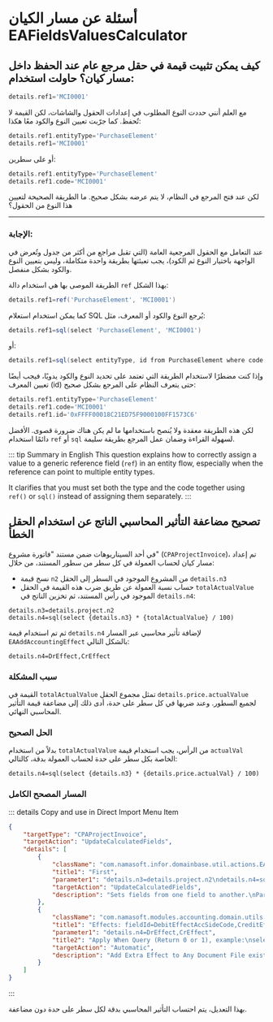 <rtl>

# أسئلة عن مسار الكيان EAFieldsValuesCalculator

## كيف يمكن تثبيت قيمة في حقل مرجع عام عند الحفظ داخل مسار كيان؟ حاولت استخدام:

```groovy
details.ref1='MCI0001'
```

مع العلم أنني حددت النوع المطلوب في إعدادات الحقول والشاشات، لكن القيمة لا تُحفظ. كما جرّبت تعيين النوع والكود معًا هكذا:

```groovy
details.ref1.entityType='PurchaseElement'
details.ref1='MCI0001'
```

أو على سطرين:

```groovy
details.ref1.entityType='PurchaseElement'
details.ref1.code='MCI0001'
```

لكن عند فتح المرجع في النظام، لا يتم عرضه بشكل صحيح. ما الطريقة الصحيحة لتعيين هذا النوع من الحقول؟

---

### الإجابة:

عند التعامل مع الحقول المرجعية العامة (التي تقبل مراجع من أكثر من جدول وتُعرض في الواجهة باختيار النوع ثم الكود)، يجب تعبئتها بطريقة واحدة متكاملة، وليس بتعيين النوع والكود بشكل منفصل.

الطريقة الموصى بها هي استخدام دالة `ref` بهذا الشكل:

```groovy
details.ref1=ref('PurchaseElement', 'MCI0001')
```

كما يمكن استخدام استعلام SQL يُرجع النوع والكود أو المعرف، مثل:

```groovy
details.ref1=sql(select 'PurchaseElement', 'MCI0001')
```

أو:

```groovy
details.ref1=sql(select entityType, id from PurchaseElement where code = 'MCI0001')
```

وإذا كنت مضطرًا لاستخدام الطريقة التي تعتمد على تحديد النوع والكود يدويًا، فيجب أيضًا تعيين المعرف (id) حتى يتعرف النظام على المرجع بشكل صحيح:

```groovy
details.ref1.entityType='PurchaseElement'
details.ref1.code='MCI0001'
details.ref1.id='0xFFFF00018C21ED75F9000100FF1573C6'
```

لكن هذه الطريقة معقدة ولا يُنصح باستخدامها ما لم يكن هناك ضرورة قصوى. الأفضل دائمًا استخدام `ref` أو `sql` لسهولة القراءة وضمان عمل المرجع بطريقة سليمة.

<ltr>

::: tip Summary in English
This question explains how to correctly assign a value to a generic reference field (`ref`) in an entity flow,
especially when the reference can point to multiple entity types.

It clarifies that you must set both the type and the code together using `ref()` or `sql()` instead of assigning them separately.
:::

</ltr>

## تصحيح مضاعفة التأثير المحاسبي الناتج عن استخدام الحقل الخطأ

في أحد السيناريوهات ضمن مستند "فاتورة مشروع" (`CPAProjectInvoice`)، تم إعداد مسار كيان لحساب العمولة في كل سطر من سطور المستند، من خلال:

* نسخ قيمة `n2` من المشروع الموجود في السطر إلى الحقل `details.n3`
* حساب نسبة العمولة عن طريق ضرب هذه القيمة في الحقل `totalActualValue` الموجود في رأس المستند، ثم تخزين الناتج في `details.n4`:

```
details.n3=details.project.n2
details.n4=sql(select {details.n3} * {totalActualValue} / 100)
```

ثم تم استخدام قيمة `details.n4` لإضافة تأثير محاسبي عبر المسار `EAAddAccountingEffect` بالشكل التالي:

```
details.n4=DrEffect,CrEffect
```

### سبب المشكلة

القيمة في `totalActualValue` تمثل مجموع الحقل `details.price.actualValue` لجميع السطور. وعند ضربها في كل سطر على حدة، أدى ذلك إلى مضاعفة قيمة التأثير المحاسبي النهائي.

### الحل الصحيح

بدلاً من استخدام `totalActualValue` من الرأس، يجب استخدام قيمة `actualVal` الخاصة بكل سطر على حدة لحساب العمولة بدقة، كالتالي:

```
details.n4=sql(select {details.n3} * {details.price.actualVal} / 100)
```

### المسار المصحح الكامل

::: details Copy and use in Direct Import Menu Item

```json
{
    "targetType": "CPAProjectInvoice",
    "targetAction": "UpdateCalculatedFields",
    "details": [
        {
            "className": "com.namasoft.infor.domainbase.util.actions.EAFieldsValuesCalculator",
            "title1": "First",
            "parameter1": "details.n3=details.project.n2\ndetails.n4=sql(select {details.n3} *{details.price.actualVal}/100)",
            "targetAction": "UpdateCalculatedFields",
            "description": "Sets fields from one field to another.\nParameter 1: fields Map. Format as follows:\nwarehouse=book.ref1\nname1=code\nField Value can be another field id, \"quoted string\",sql(select max(n1) from InvItem where id <> {id})\ncustomer.runCommand=\"edit\"\ncustomer.runCommand=\"save\"\n"
        },
        {
            "className": "com.namasoft.modules.accounting.domain.utils.actions.EAAddAccountingEffect",
            "title1": "Effects: fieldId=DebitEffectAccSideCode,CreditEffectAccSideCode eg:\nn1=N1EffectDR,N1EffectCR\nlines.n2=DetailsN2EffectDR,DetailsN2EffectCR",
            "parameter1": "details.n4=DrEffect,CrEffect",
            "title2": "Apply When Query (Return 0 or 1), example:\nselect case when {lines.ref1.entityType} in ('Branch','Department') then 1 else 0 end\nThis example will make the effect happen only for lines ref1 being a branch or a department",
            "targetAction": "Automatic",
            "description": "Add Extra Effect to Any Document File existing ledger request."
        }
    ]
}
```

:::

بهذا التعديل، يتم احتساب التأثير المحاسبي بدقة لكل سطر على حدة دون مضاعفة.


</rtl>